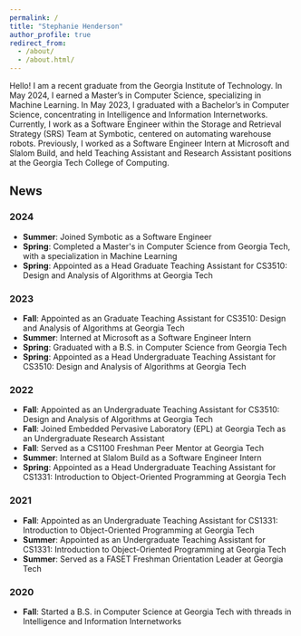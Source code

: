 ```yaml
---
permalink: /
title: "Stephanie Henderson"
author_profile: true
redirect_from: 
  - /about/
  - /about.html/
---
```


Hello! I am a recent graduate from the Georgia Institute of Technology. In May 2024, I earned a Master’s in Computer Science, specializing in Machine Learning. In May 2023, I graduated with a Bachelor’s in Computer Science, concentrating in Intelligence and Information Internetworks. Currently, I work as a Software Engineer within the Storage and Retrieval Strategy (SRS) Team at Symbotic, centered on automating warehouse robots. Previously, I worked as a Software Engineer Intern at Microsoft and Slalom Build, and held Teaching Assistant and Research Assistant positions at the Georgia Tech College of Computing.


## **News**

### 2024
- **Summer**: Joined Symbotic as a Software Engineer
- **Spring**: Completed a Master's in Computer Science from Georgia Tech, with a specialization in Machine Learning
- **Spring**: Appointed as a Head Graduate Teaching Assistant for CS3510: Design and Analysis of Algorithms at Georgia Tech

### 2023
- **Fall**: Appointed as an Graduate Teaching Assistant for CS3510: Design and Analysis of Algorithms at Georgia Tech
- **Summer**: Interned at Microsoft as a Software Engineer Intern
- **Spring**: Graduated with a B.S. in Computer Science from Georgia Tech
- **Spring**: Appointed as a Head Undergraduate Teaching Assistant for CS3510: Design and Analysis of Algorithms at Georgia Tech
  
### 2022
- **Fall**: Appointed as an Undergraduate Teaching Assistant for CS3510: Design and Analysis of Algorithms at Georgia Tech
- **Fall**: Joined Embedded Pervasive Laboratory (EPL) at Georgia Tech as an Undergraduate Research Assistant
- **Fall**: Served as a CS1100 Freshman Peer Mentor at Georgia Tech
- **Summer**: Interned at Slalom Build as a Software Engineer Intern
- **Spring**: Appointed as a Head Undergraduate Teaching Assistant for CS1331: Introduction to Object-Oriented Programming at Georgia Tech

### 2021
- **Fall**: Appointed as an Undergraduate Teaching Assistant for CS1331: Introduction to Object-Oriented Programming at Georgia Tech
- **Summer**: Appointed as an Undergraduate Teaching Assistant for CS1331: Introduction to Object-Oriented Programming at Georgia Tech
- **Summer**: Served as a FASET Freshman Orientation Leader at Georgia Tech

### 2020
- **Fall**: Started a B.S. in Computer Science at Georgia Tech with threads in Intelligence and Information Internetworks

